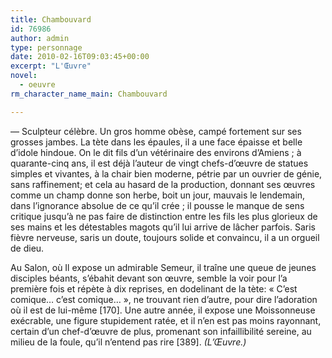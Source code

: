 ```yaml
---
title: Chambouvard
id: 76986
author: admin
type: personnage
date: 2010-02-16T09:03:45+00:00
excerpt: "L'Œuvre"
novel:
  - oeuvre
rm_character_name_main: Chambouvard

---
```

— Sculpteur célèbre. Un gros homme obèse, campé fortement sur ses grosses jambes. La tète dans les épaules, il a une face épaisse et belle d&rsquo;idole hindoue. On le dit fils d&rsquo;un vétérinaire des environs d&rsquo;Amiens ; à quarante-cinq ans, il est déjà l&rsquo;auteur de vingt chefs-d&rsquo;œuvre de statues simples et vivantes, à la chair bien moderne, pétrie par un ouvrier de génie, sans raffinement; et cela au hasard de la production, donnant ses œuvres comme un champ donne son herbe, boit un jour, mauvais le lendemain, dans l&rsquo;ignorance absolue de ce qu&rsquo;il crée ; il pousse le manque de sens critique jusqu&rsquo;à ne pas faire de distinction entre les fils les plus glorieux de ses mains et les détestables magots qu&rsquo;il lui arrive de lâcher parfois. Saris fièvre nerveuse, saris un doute, toujours solide et convaincu, il a un orgueil de dieu.

Au Salon, où Il expose un admirable Semeur, il traîne une queue de jeunes disciples béants, s&rsquo;ébahit devant son œuvre, semble la voir pour l&rsquo;a première fois et répète à dix reprises, en dodelinant de la tète: « C&rsquo;est comique&#8230; c&rsquo;est comique&#8230; », ne trouvant rien d&rsquo;autre, pour dire l&rsquo;adoration où il est de lui-même [170]. Une autre année, il expose une Moissonneuse exécrable, une figure stupidement ratée, et il n&rsquo;en est pas moins rayonnant, certain d&rsquo;un chef-d&rsquo;œuvre de plus, promenant son infaillibilité sereine, au milieu de la foule, qu&rsquo;il n&rsquo;entend pas rire [389]. _(L&rsquo;Œuvre.)_